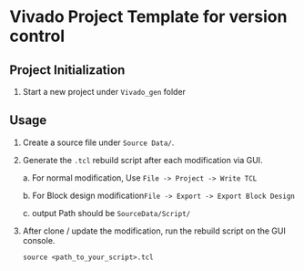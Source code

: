 # Vivado Project Template for version control

## Project Initialization

1. Start a new project under `Vivado_gen` folder


## Usage
1. Create a source file under `Source Data/`.

2. Generate the `.tcl` rebuild script after each modification via GUI. 

    a. For normal modification, Use `File -> Project -> Write TCL`

    b. For Block design modification`File -> Export -> Export Block Design`

    c. output Path should be `SourceData/Script/`

3. After clone / update the modification, run the rebuild script on the GUI console.
    ```
    source <path_to_your_script>.tcl
    ```


